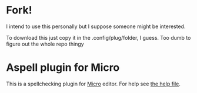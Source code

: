 # Fork!

I intend to use this personally but I suppose someone might be interested.

To download this just copy it in the .config/plug/folder, I guess. Too dumb to figure out the whole repo thingy

# Aspell plugin for Micro

This is a spellchecking plugin for [Micro](https://micro-editor.github.io/) editor.
For help see [the help file](help/aspell.md).
